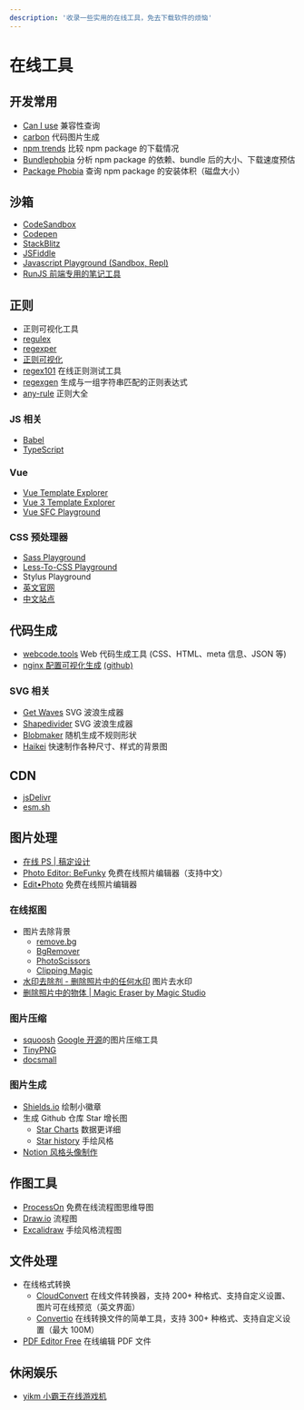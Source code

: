 ```yaml
---
description: '收录一些实用的在线工具，免去下载软件的烦恼'
---
```


# 在线工具

## 开发常用

- [Can I use](https://caniuse.com) 兼容性查询
- [carbon](https://carbon.now.sh) 代码图片生成
- [npm trends](https://www.npmtrends.com/) 比较 npm package 的下载情况
- [Bundlephobia](https://bundlephobia.com/) 分析 npm package 的依赖、bundle 后的大小、下载速度预估
- [Package Phobia](https://packagephobia.com/) 查询 npm package 的安装体积（磁盘大小）

## 沙箱

- [CodeSandbox](https://codesandbox.io)
- [Codepen](https://codepen.io)
- [StackBlitz](https://stackblitz.com)
- [JSFiddle](https://jsfiddle.net)
- [Javascript Playground (Sandbox, Repl)](https://playcode.io)
- [RunJS 前端专用的笔记工具](https://runjs.work/)

## 正则

- 正则可视化工具
- [regulex](https://jex.im/regulex)
- [regexper](https://regexper.com)
- [正则可视化](https://wangwl.net/r/vr)
- [regex101](https://regex101.com) 在线正则测试工具
- [regexgen](https://npm.runkit.com/regexgen) 生成与一组字符串匹配的正则表达式
- [any-rule](https://any86.github.io/any-rule) 正则大全


### JS 相关

- [Babel](https://www.babeljs.cn/repl)
- [TypeScript](https://www.typescriptlang.org/play)

### Vue

- [Vue Template Explorer](https://template-explorer.vuejs.org/)
- [Vue 3 Template Explorer](https://vue-next-template-explorer.netlify.app/)
- [Vue SFC Playground](https://sfc.vuejs.org/)

### CSS 预处理器

- [Sass Playground](https://www.sassmeister.com)
- [Less-To-CSS Playground](https://lesscss.org/less-preview)
- Stylus Playground
- [英文官网](https://stylus-lang.com/try.html)
 - [中文站点](https://www.stylus-lang.cn/try.html)

## 代码生成

- [webcode.tools](https://webcode.tools) Web 代码生成工具 (CSS、HTML、meta 信息、JSON 等)
- [nginx 配置可视化生成](https://do.co/nginxconfig) [(github)](https://github.com/digitalocean/nginxconfig.io)


### SVG 相关

- [Get Waves](https://getwaves.io) SVG 波浪生成器
- [Shapedivider](https://www.shapedivider.app) SVG 波浪生成器
- [Blobmaker](https://www.blobmaker.app) 随机生成不规则形状
- [Haikei](https://app.haikei.app) 快速制作各种尺寸、样式的背景图

## CDN

- [jsDelivr](https://www.jsdelivr.com)
- [esm.sh](https://esm.sh/)

## 图片处理

- [在线 PS | 稿定设计](https://ps.gaoding.com)
- [Photo Editor: BeFunky](https://www.befunky.com/create/) 免费在线照片编辑器（支持中文）
- [Edit•Photo](https://edit.photo) 免费在线照片编辑器

### 在线抠图

- 图片去除背景
  - [remove.bg](https://www.remove.bg/zh)
  - [BgRemover](https://www.aigei.com/bgremover)
  - [PhotoScissors](https://www.photoscissors.com)
  - [Clipping Magic](https://clippingmagic.com)
- [水印去除剂 - 删除照片中的任何水印](https://www.watermarkremover.io/zh) 图片去水印
- [删除照片中的物体 | Magic Eraser by Magic Studio](https://magicstudio.com/zh/magiceraser)

### 图片压缩

- [squoosh](https://squoosh.app) [Google 开源](https://github.com/GoogleChromeLabs/squoosh)的图片压缩工具
- [TinyPNG](https://tinypng.com)
- [docsmall](https://docsmall.com)

### 图片生成

- [Shields.io](https://shields.io/) 绘制小徽章
- 生成 Github 仓库 Star 增长图
  - [Star Charts](https://starchart.cc/) 数据更详细
  - [Star history](https://star-history.t9t.io/) 手绘风格
- [Notion 风格头像制作](https://notion-avatar.vercel.app/zh)

## 作图工具

- [ProcessOn](https://www.processon.com/) 免费在线流程图思维导图
- [Draw.io](https://app.diagrams.net/) 流程图
- [Excalidraw](https://excalidraw.com/) 手绘风格流程图

## 文件处理

- 在线格式转换
  - [CloudConvert](https://cloudconvert.com/) 在线文件转换器，支持 200+ 种格式、支持自定义设置、图片可在线预览（英文界面）
  - [Convertio](https://convertio.co/zh/) 在线转换文件的简单工具，支持 300+ 种格式、支持自定义设置（最大 100M）
- [PDF Editor Free](https://www.pdfescape.com) 在线编辑 PDF 文件

## 休闲娱乐

- [yikm 小霸王在线游戏机](https://www.yikm.net/)
